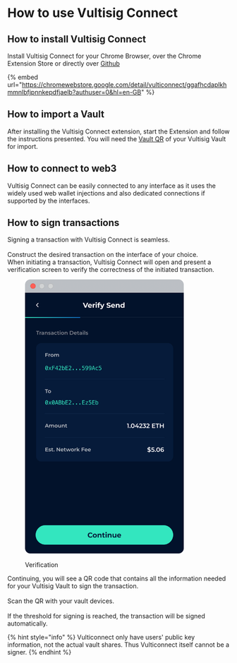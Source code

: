 # How to use Vultisig Connect

## How to install Vultisig Connect

Install Vultisig Connect for your Chrome Browser, over the Chrome Extension Store or directly over [Github](https://github.com/vultisig/vulticonnect)

{% embed url="https://chromewebstore.google.com/detail/vulticonnect/ggafhcdaplkhmmnlbfjpnnkepdfjaelb?authuser=0&hl=en-GB" %}

## How to import a Vault&#x20;

After installing the Vultisig Connect extension, start the Extension and follow the instructions presented. You will need the [Vault QR](../vultisig-user-actions/managing-your-vault/vault-qr.md) of your Vultisig Vault for import.

## How to connect to web3

Vultisig Connect can be easily connected to any interface as it uses the widely used web wallet injections and also dedicated connections if supported by the interfaces.

## How to sign transactions

Signing a transaction with Vultisig Connect is seamless. \
\
Construct the desired transaction on the interface of your choice. \
When initiating a transaction, Vultisig Connect will open and present a verification screen to verify the correctness of the initiated transaction.

<figure><img src="../.gitbook/assets/image (10).png" alt="" width="360"><figcaption><p>Verification</p></figcaption></figure>

Continuing, you will see a QR code that contains all the information needed for your Vultisig Vault to sign the transaction. \
\
Scan the QR with your vault devices. \
\
If the threshold for signing is reached, the transaction will be signed automatically.

{% hint style="info" %}
Vulticonnect only have users' public key information, not the actual vault shares. Thus Vulticonnect itself cannot be a signer.
{% endhint %}

